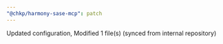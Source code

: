 ```yaml
---
"@chkp/harmony-sase-mcp": patch
---
```


Updated configuration, Modified 1 file(s) (synced from internal repository)
